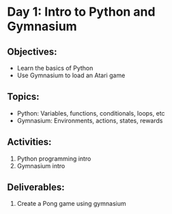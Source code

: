# Day 1: Intro to Python and Gymnasium
## Objectives:
- Learn the basics of Python
- Use Gymnasium to load an Atari game

## Topics:
- Python: Variables, functions, conditionals, loops, etc
- Gymnasium: Environments, actions, states, rewards

## Activities:
1. Python programming intro 
2. Gymnasium intro

## Deliverables:
1. Create a Pong game using gymnasium